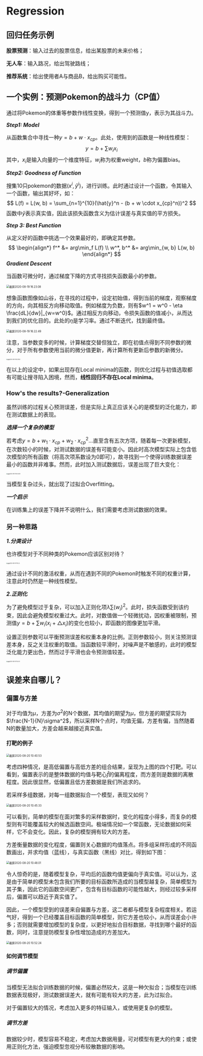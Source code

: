 # Regression

## 回归任务示例

**股票预测**：输入过去的股票信息，给出某股票的未来价格；

**无人车**：输入路况，给出驾驶路线；

**推荐系统**：给出使用者A与商品B，给出购买可能性。

## 一个实例：预测Pokemon的战斗力（CP值）

通过将Pokemon的体重等参数作线性变换，得到一个预测值y，表示为其战斗力。

***Step1: Model***

从函数集合中寻找一种$y=b+w \cdot x_{cp}$。此处，使用到的函数是一种线性模型：
$$
y = b + \sum w_i x_i
$$
其中，$x_i$是输入向量的一个维度特征，$w_i$称为权重weight，$b$称为偏置bias。

***Step2: Goodness of Function***

搜集10只pokemon的数据$(x^i, \hat{y}^i)$，进行训练。此时通过设计一个函数，令其输入一个函数，输出其好坏，如：
$$
L(f) = L(w, b) = \sum_{n=1}^{10}(\hat{y}^n - (b + w \cdot x_{cp}^n))^2
$$
函数中$\hat{y}$表示真实值，因此该损失函数含义为估计误差与真实值的平方损失。

***Step 3: Best Function***

从定义好的函数中挑选一个效果最好的，即确定其参数。
$$
\begin{align*}
f^* &= arg\min_f L(f)
\\
w^*, b^* &= arg\min_{w, b} L(w, b)
\end{align*}
$$
***Gradient Descent***

当函数可微分时，通过梯度下降的方式寻找损失函数最小的参数。

<img src="/Users/LightningX/Learning/ML2020/2.Regression/Note/截屏2020-08-19 16.23.08.png" alt="截屏2020-08-19 16.23.08" style="zoom:50%;" />

想象函数图像如山谷，在寻找的过程中，设定初始值，得到当前的梯度，观察梯度的方向，向其相反方向移动取值。例如梯度为负数，则有$w^1 = w^0 - \eta \frac{dL}{dw}|_{w=w^0}$。通过相反方向移动，令损失函数的值减小，从而达到我们的优化目的。此处的$\eta$是学习率。通过不断迭代，找到最终值。

<img src="/Users/LightningX/Learning/ML2020/2.Regression/Note/截屏2020-08-19 16.22.49.png" alt="截屏2020-08-19 16.22.49" style="zoom:50%;" />

注意，当参数变多的时候，计算梯度交替但独立，即在初值点得到不同参数的微分，对于所有参数使用当前的微分值更新，再计算所有更新后参数的新微分。

<img src="/Users/LightningX/Learning/ML2020/2.Regression/Note/截屏2020-08-19 16.28.54.png" alt="截屏2020-08-19 16.28.54" style="zoom:20%;" />

在以上的设定中，如果出现存在Local minima的函数，则优化过程与初值选取都有可能让搜寻陷入困境，然而，**线性回归不存在Local minima**。

### How's the results?-Generalization

虽然训练的过程关心预测误差，但是实际上真正应该关心的是模型的泛化能力，即在测试数据上的表现。

***选择一个复杂的模型***

若考虑$y=b+w_1 \cdot x_{cp} + w_2 \cdot x_{cp}^2$...直至含有五次方项，随着每一次更新模型，在次数较小的时候，对测试数据的误差有可能变小。因此时高次模型实际上包含低次模型的所有函数（将高次项系数设为0即可），故寻找到一个使得训练数据误差最小的函数并非难事。然而，此时加入测试数据后，误差出现了巨大变化：

<img src="/Users/LightningX/Learning/ML2020/2.Regression/Note/截屏2020-08-19 16.56.49.png" alt="截屏2020-08-19 16.56.49" style="zoom:20%;" />

当模型复杂过头，就出现了过拟合Overfitting。

***一个启示***

在训练集上的误差下降并不说明什么，我们需要考虑测试数据的效果。

### 另一种思路

***1.分类设计***

也许模型对于不同种类的Pokemon应该区别对待？

<img src="/Users/LightningX/Learning/ML2020/2.Regression/Note/截屏2020-08-19 17.10.22.png" alt="截屏2020-08-19 17.10.22" style="zoom:20%;" />

通过设计不同的激活权重，从而在遇到不同的Pokemon时触发不同的权重计算，注意此时仍然是一种线性模型。

***2.正则化***

为了避免模型过于复杂，可以加入正则化项$\lambda\sum(w_i)^2$。此时，损失函数受到该约束，因此会避免模型权重过大。此时，对数值做一个轻微扰动，因权重被限制，预测值$y = b + \sum w_i (x_i+\triangle x_i)$的变化也较小，即函数的图像更加平滑。

设置正则参数可以平衡预测误差和权重本身的比例。正则参数较小，则关注预测误差本身，反之关注权重的取值。当函数较平滑时，对噪声是不敏感的，此时的模型泛化能力更出色，然而过于平滑也会令预测值较差。

<img src="/Users/LightningX/Learning/ML2020/2.Regression/Note/截屏2020-08-19 17.24.41.png" alt="截屏2020-08-19 17.24.41" style="zoom:20%;" />

## 误差来自哪儿？

### 偏置与方差

对于均值为$\mu$，方差为$\sigma^2$的N个数据，其均值的期望为$\mu$，但方差的期望实际为$\frac{N-1}{N}\sigma^2$，所以采样N个点时，均值无偏，方差有偏，当然随着N的数量加大，方差会越来越接近真实值。

#### 打靶的例子

<img src="/Users/LightningX/Learning/ML2020/2.Regression/Note/截屏2020-08-20 10.40.53.png" alt="截屏2020-08-20 10.40.53" style="zoom:50%;" />

考虑四种情况，是高低偏置与高低方差的组合结果，呈现为上图的四个打靶。可以看到，偏置表示的是整体数据的均值与靶心$\hat{f}$的偏离程度，而方差则是数据的离散程度。因此很显然，低偏置且低方差数据是我们所追求的。

若采样多组数据，对每一组数据拟合一个模型，表现又如何？

<img src="/Users/LightningX/Learning/ML2020/2.Regression/Note/截屏2020-08-20 10.45.33.png" alt="截屏2020-08-20 10.45.33" style="zoom:50%;" />

可以看到，简单的模型在面对繁多的采样数据时，变化的程度小得多，而复杂的模型则有可能覆盖较大的候选函数空间。极端情况如一个常函数，无论数据如何采样，它不会变化。因此，复杂的模型拥有较大的方差。

方差衡量数据的变化程度，偏置则关心数据的均值落点。将多组采样形成的不同函数画出，并求均值（蓝线），与真实函数（黑线）对比，得到如下图：

<img src="/Users/LightningX/Learning/ML2020/2.Regression/Note/截屏2020-08-20 10.48.01.png" alt="截屏2020-08-20 10.48.01" style="zoom:50%;" />

令人惊奇的是，随着模型复杂，平均后的函数均值更偏向于真实值。可以认为，这是由于简单的模型未包含我们所要的目标函数所造成的当模型越复杂，简单模型为其子集，因此它的函数空间更广，包含有目标函数的可能性越大，则经过较多采样后，偏置可以趋近于真实值了。

因此，一个模型受到的误差来自偏置与方差，这二者都与模型复杂程度相关。若运气好，得到一个已经覆盖目标函数的简单模型，则它方差也较小，从而误差会小许多；否则就需要增加模型的复杂度，以更好地拟合目标数据，寻找到哪个最好的函数，同时，注意提防模型复杂性增加造成的方差加大。

<img src="/Users/LightningX/Learning/ML2020/2.Regression/Note/截屏2020-08-20 10.52.24.png" alt="截屏2020-08-20 10.52.24" style="zoom:50%;" />

#### 如何调节模型

##### 调节偏置

当模型无法拟合训练数据的时候，偏置必然较大，这是一种欠拟合；当模型在训练数据表现极好，测试数据误差大，就有可能有较大的方差，此为过拟合。

对于偏置较大的情况，考虑加入更多的特征输入，或使用更复杂的模型。

##### 调节方差

数据较少时，模型容易不稳定，考虑加大数据用量，可对模型有更大的约束；或使用正则化方法，强迫模型忽视分布较散数据的影响。

